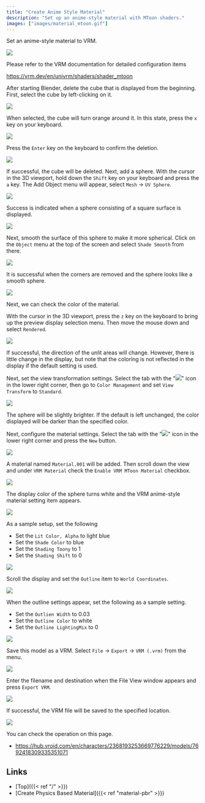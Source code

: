 ```yaml
---
title: "Create Anime Style Material"
description: "Set up an anime-style material with MToon shaders."
images: ["images/material_mtoon.gif"]
---
```


Set an anime-style material to VRM.

![](../../images/material_mtoon.gif)

Please refer to the VRM documentation for detailed configuration items

https://vrm.dev/en/univrm/shaders/shader_mtoon

After starting Blender, delete the cube that is displayed from the beginning. First, select the cube by left-clicking on it.

![](../images/material_pbr1.png)

When selected, the cube will turn orange around it. In this state, press the `x` key on your keyboard.

![](../images/material_pbr2.png)

Press the `Enter` key on the keyboard to confirm the deletion.

![](../images/material_pbr3.png)

If successful, the cube will be deleted.
Next, add a sphere.
With the cursor in the 3D viewport, hold down the `Shift` key on your keyboard and press the `a` key.
The Add Object menu will appear, select `Mesh` → `UV Sphere`.

![](../images/material_mtoon1.png)

Success is indicated when a sphere consisting of a square surface is displayed.

![](../images/material_mtoon2.png)

Next, smooth the surface of this sphere to make it more spherical. Click on the `Object` menu at the top of the screen and select `Shade Smooth` from there.

![](../images/material_mtoon3.png)

It is successful when the corners are removed and the sphere looks like a smooth sphere.

![](../images/material_mtoon4.png)

Next, we can check the color of the material.

With the cursor in the 3D viewport, press the `z` key on the keyboard to bring up the preview display selection menu.
Then move the mouse down and select `Rendered`.

![](../images/material_mtoon5.png)

If successful, the direction of the unlit areas will change. However, there is little change in the display, but note that the coloring is not reflected in the display if the default setting is used.

Next, set the view transformation settings. Select the tab with the "<img src="../../images/scene_property_tab_icon.png">" icon in the lower right corner, then go to `Color Management` and set `View Transform` to `Standard`.

![](../images/material_mtoon6.png)

The sphere will be slightly brighter. If the default is left unchanged, the color displayed will be darker than the specified color.

Next, configure the material settings. Select the tab with the "<img src="../../images/material_property_tab_icon.png">" icon in the lower right corner and press the `New` button.

![](../images/material_mtoon7.png)

A material named `Material.001` will be added. Then scroll down the view and under `VRM Material` check the `Enable VRM MToon Material` checkbox.

![](../images/material_mtoon8.png)

The display color of the sphere turns white and the VRM anime-style material setting item appears.

![](../images/material_mtoon9.png)

As a sample setup, set the following

- Set the `Lit Color, Alpha` to light blue
- Set the `Shade Color` to blue
- Set the `Shading Toony` to 1
- Set the `Shading Shift` to 0

![](../images/material_mtoon10.png)

Scroll the display and set the `Outline` item to `World Coordinates`.

![](../images/material_mtoon11.png)

When the outline settings appear, set the following as a sample setting.

- Set the `Outlien Width` to 0.03
- Set the `Outline Color` to white
- Set the `Outline LightingMix` to 0

![](../images/material_mtoon12.png)

Save this model as a VRM. Select `File` → `Export` → `VRM (.vrm)` from the menu.

![](../images/material_mtoon13.png)

Enter the filename and destination when the File View window appears and press `Export VRM`.

![](../images/material_pbr14.png)

If successful, the VRM file will be saved to the specified location.

![](../../images/material_mtoon.gif)

You can check the operation on this page.

- https://hub.vroid.com/en/characters/2368193253669776229/models/7692418309335351071

## Links

- [Top]({{< ref "/" >}})
- [Create Physics Based Material]({{< ref "material-pbr" >}})
